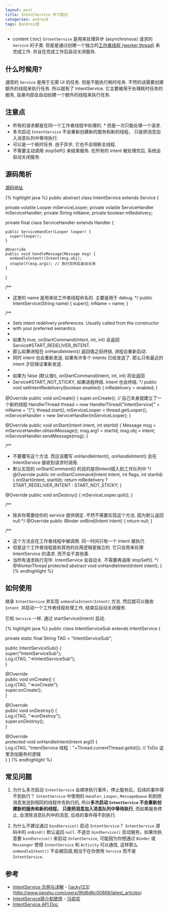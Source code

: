 ```yaml
---
layout: post
title: IntentService 学习笔记
categories: android
tags: [android]
---
```

* content
{:toc}
`IntentService` 是用来处理异步 (asynchronous) 请求的 `Service` 的子类. 但是是通过创建一个独立的[工作者线程 (worker thread)](http://www.ibm.com/developerworks/library/j-jtp0730/) 来完成工作. 并且在完成工作后自动关闭服务.

## 什么时候用?

通常的 `Service` 是用于无需 UI 的任务. 但是不能执行耗时任务. 不然的话需要创建额外的线程来执行任务. 所以就有了 IntentService. 它主要被用于处理耗时任务的服务, 自身内部会自动创建一个额外的线程来执行任务.

## 注意点

* 所有的请求都是在同一个工作者线程中处理的.
* 但是一次只能处理一个请求.
* 多次启动 `IntentService` 不会重新创建新的服务和新的线程， 只是把消息加入消息队列中等待执行. 
* 可以是一个耗时任务. 由于异步, 它也不会阻断主线程. 
* 不需要主动调用 stopSelf() 来结束服务. 在所有的 intent 被处理完后, 系统会自动关闭服务.

## 源码简析

[源码地址](https://android.googlesource.com/platform/frameworks/base/+/master/core/java/android/app/IntentService.java)

{% highlight java %}
public abstract class IntentService extends Service {

  private volatile Looper mServiceLooper;
  private volatile ServiceHandler mServiceHandler;
  private String mName;
  private boolean mRedelivery;

  private final class ServiceHandler extends Handler {

    public ServiceHandler(Looper looper) {
      super(looper);
    }

    @Override
    public void handleMessage(Message msg) {
      onHandleIntent((Intent)msg.obj);
      stopSelf(msg.arg1); // 执行完毕后自动关闭
    }
  }

  /**
  * 这里的 name 是用来给工作者线程命名的. 主要是用于 debug.
  */
  public IntentService(String name) {
    super();
    mName = name;
  }

  /**
  * Sets intent redelivery preferences. Usually called from the constructor
  * with your preferred semantics.
  *
  * 如果为 true, onStartCommand(Intent, int, int) 会返回 Service#START_REDELIVER_INTENT. 
  * 那么如果进程在 onHandleIntent() 返回值之前终结, 进程会重新启动. 
  * 同时 intent 也会重新发送. 如果有许多个 intents 已经发送了. 那么只有最近的 intent 才回保证重新发送.
  *
  * 如果为 false (默认值t), onStartCommand(Intent, int, int) 将会返回
  * Service#START_NOT_STICKY, 如果进程终结. Intent 也会终结.
  */
  public void setIntentRedelivery(boolean enabled) {
    mRedelivery = enabled;
  }

  @Override
  public void onCreate() {
    super.onCreate();
    // 自己本身就建立了一个新的线程
    HandlerThread thread = new HandlerThread("IntentService[" + mName + "]");
    thread.start();
    mServiceLooper = thread.getLooper();
    mServiceHandler = new ServiceHandler(mServiceLooper);
  }

  @Override
  public void onStart(Intent intent, int startId) {
    Message msg = mServiceHandler.obtainMessage();
    msg.arg1 = startId;
    msg.obj = intent;
    mServiceHandler.sendMessage(msg);
  }

  /**
   * 不要覆写这个方法. 而应该覆写 onHandleIntent(), onHandleIntent() 会在 IntentService 接收到请求时调用.
   * 默认实现的 onStartCommand() 的目的是将intent插入到工作队列中
   */
  @Override
  public int onStartCommand(Intent intent, int flags, int startId) {
    onStart(intent, startId);
    return mRedelivery ? START_REDELIVER_INTENT : START_NOT_STICKY;
  }

  @Override
  public void onDestroy() {
    mServiceLooper.quit();
  }

  /**
   * 除非你需要给你的 service 提供绑定. 不然不需要实现这个方法. 因为默认返回 null
   */
  @Override
  public IBinder onBind(Intent intent) {
    return null;
  }

  /**
   * 这个方法会在工作者线程中被调用. 同一时间只有一个 Intent 被执行. 
   * 但是这个工作者线程是和其他的应用逻辑是独立的. 它只会用来处理 IntentService 的请求. 而不会干其他事. 
   * 当所有请求执行完毕. IntentService 会自动关. 不需要再调用 stopSelf(). 
   */
  @WorkerThread
  protected abstract void onHandleIntent(Intent intent);
}
{% endhighlight %}

## 如何使用

继承 `IntentService` 并实现 `onHandleIntent(Intent)` 方法. 然后就可以接收 `Intent `并启动一个工作者线程处理工作, 结束后自动关闭服务.

它和 `Service` 一样. 通过 startService(Intent) 启动.

{% highlight java %}
public class IntentServiceSub extends IntentService {    

  private static final String TAG = "IntentServiceSub";    

  public IntentServiceSub() {        
    super("IntentServiceSub");        
    Log.i(TAG, "=>IntentServiceSub");    
  }    
   
  @Override    
  public void onCreate() {        
    Log.i(TAG, "=>onCreate");        
    super.onCreate();    
  }    
  
  @Override    
  public void onDestroy() {        
    Log.i(TAG, "=>onDestroy");        
    super.onDestroy();   
  }    

  @Override    
  protected void onHandleIntent(Intent arg0) {        
    Log.i(TAG, "IntentService 线程："+Thread.currentThread.getId());
    // ToDo 这里添加服务的逻辑                   
  }
}
{% endhighlight %}

## 常见问题

1. 为什么多次启动 `IntentService` 会顺序执行事件，停止服务后，后续的事件得不到执行？
`IntentService` 中使用的 `Handler`, `Looper`, `MessageQueue` 机制把消息发送到相同的线程中去执行的, 所以**多次启动 `IntentService` 不会重新创建新的服务和新的线程， 只是把消息加入消息队列中等待执行**, 而如果服务停止, 会清除消息队列中的消息, 后续的事件得不到执行.

2. 为什么不建议通过 `bindService()` 启动 `IntentService`？
`IntentService` 源码中的 `onBind()` 默认返回 `null`. 不适合 `bindService()` 启动服务，如果你执意要 `bindService()` 来启动 `IntentService`, 可能因为你想通过 `Binder` 或 `Messenger` 使得 `IntentService` 和 `Activity` 可以通信, 这样那么 `onHandleIntent()` 不会被回调,相当于在你使用 `Service` 而不是 `IntentService`.

## 参考

* [IntentService 示例与详解](http://www.jianshu.com/p/edbd9e21542b) - [[jacky123](http://www.jianshu.com/users/9fd6d8c00868)](http://www.jianshu.com/users/9fd6d8c00868/latest_articles)
* [IntentService简介和使用](http://www.jianshu.com/p/6f97028a26f9) - [冯奕欢](http://www.jianshu.com/users/444dabff6bef)
* [IntentService API Doc](https://developer.android.com/reference/android/app/IntentService.html)
